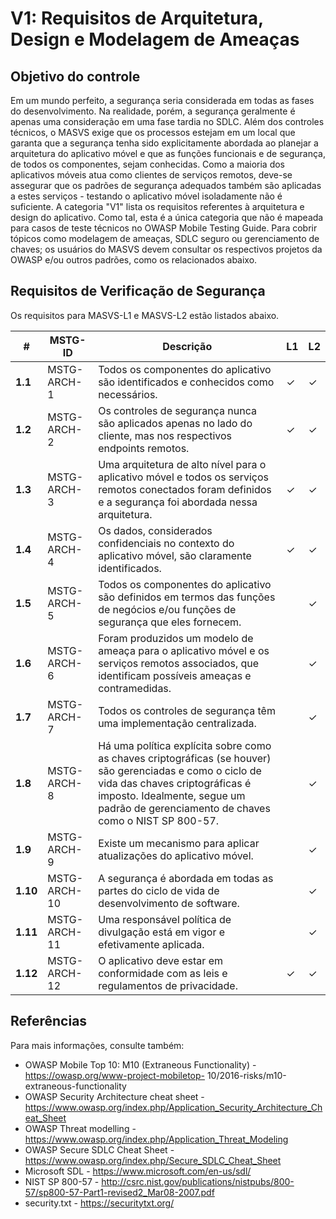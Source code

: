 # V1: Requisitos de Arquitetura, Design e Modelagem de Ameaças

## Objetivo do controle

Em um mundo perfeito, a segurança seria considerada em todas as fases do desenvolvimento. Na realidade, porém, a segurança geralmente é apenas uma consideração em uma fase tardia no SDLC. Além dos controles técnicos, o MASVS exige que os processos estejam em um local que garanta que a segurança tenha sido explicitamente abordada ao planejar a arquitetura do aplicativo móvel e que as funções funcionais e de segurança, de todos os componentes, sejam conhecidas. Como a maioria dos aplicativos móveis atua como clientes de serviços remotos, deve-se assegurar que os padrões de segurança adequados também são aplicadas a estes serviços - testando o aplicativo móvel isoladamente não é suficiente.
A categoria "V1" lista os requisitos referentes à arquitetura e design do aplicativo. Como tal, esta é a única categoria que não é mapeada para casos de teste técnicos no OWASP Mobile Testing Guide. Para cobrir tópicos como modelagem de ameaças, SDLC seguro ou gerenciamento de chaves; os usuários do MASVS devem consultar os respectivos projetos da OWASP e/ou outros padrões, como os relacionados abaixo.

## Requisitos de Verificação de Segurança

Os requisitos para MASVS-L1 e MASVS-L2 estão listados abaixo.

| # | MSTG-ID | Descrição | L1 | L2 |
| -- | -------- | ---------------------- | - | - |
| **1.1** | MSTG-ARCH-1 | Todos os componentes do aplicativo são identificados e conhecidos como necessários. | ✓ | ✓ |
| **1.2** | MSTG-ARCH-2 | Os controles de segurança nunca são aplicados apenas no lado do cliente, mas nos respectivos endpoints remotos. | ✓ | ✓ |
| **1.3** | MSTG-ARCH-3 | Uma arquitetura de alto nível para o aplicativo móvel e todos os serviços remotos conectados foram definidos e a segurança foi abordada nessa arquitetura. | ✓ | ✓ |
| **1.4** | MSTG-ARCH-4 | Os dados, considerados confidenciais no contexto do aplicativo móvel, são claramente identificados. | ✓ | ✓ |
| **1.5** | MSTG-ARCH-5 | Todos os componentes do aplicativo são definidos em termos das funções de negócios e/ou funções de segurança que eles fornecem. |   | ✓ |
| **1.6** | MSTG-ARCH-6 | Foram produzidos um modelo de ameaça para o aplicativo móvel e os serviços remotos associados, que identificam possíveis ameaças e contramedidas. |   | ✓ |
| **1.7** | MSTG-ARCH-7 | Todos os controles de segurança têm uma implementação centralizada. |   | ✓ |
| **1.8** | MSTG-ARCH-8 | Há uma política explícita sobre como as chaves criptográficas (se houver) são gerenciadas e como o ciclo de vida das chaves criptográficas é imposto. Idealmente, segue um padrão de gerenciamento de chaves como o NIST SP 800-57. |   | ✓ |
| **1.9** | MSTG-ARCH-9 | Existe um mecanismo para aplicar atualizações do aplicativo móvel. |   | ✓ |
| **1.10** | MSTG-ARCH-10 | A segurança é abordada em todas as partes do ciclo de vida de desenvolvimento de software. |   | ✓ |
| **1.11** | MSTG-ARCH-11 | Uma responsável  política de divulgação está em vigor e efetivamente aplicada. |   | ✓ |
| **1.12** | MSTG-ARCH-12 | O aplicativo deve estar em conformidade com as leis e regulamentos de privacidade. | ✓ | ✓ |

## Referências

Para mais informações, consulte também:

- OWASP Mobile Top 10: M10 (Extraneous Functionality) - https://owasp.org/www-project-mobiletop- 10/2016-risks/m10-extraneous-functionality
- OWASP Security Architecture cheat sheet - https://www.owasp.org/index.php/Application_Security_Architecture_Cheat_Sheet
- OWASP Threat modelling - https://www.owasp.org/index.php/Application_Threat_Modeling
- OWASP Secure SDLC Cheat Sheet - https://www.owasp.org/index.php/Secure_SDLC_Cheat_Sheet
- Microsoft SDL - https://www.microsoft.com/en-us/sdl/
- NIST SP 800-57 - http://csrc.nist.gov/publications/nistpubs/800-57/sp800-57-Part1-revised2_Mar08-2007.pdf
- security.txt - https://securitytxt.org/
